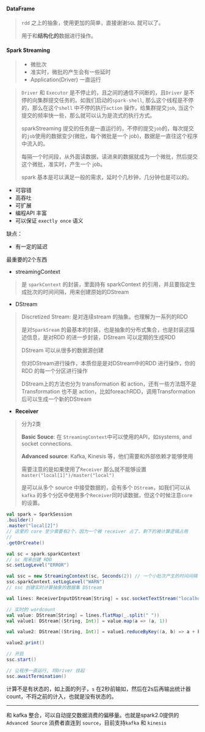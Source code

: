 #### DataFrame

> `rdd` 之上的抽象，使用更加的简单，直接谢谢`SQL` 就可以了。
>
> 用于和**结构化的**数据进行操作。

#### Spark Streaming

> * 微批次
> * 准实时，微批的产生会有一些延时
> * Application(Driver) 一直运行

> `Driver` 和 `Executor` 是不停止的，且之间的通信不间断的，且`Driver` 是不停的向集群提交任务的。如我们启动的`spark-shell`, 那么这个线程是不停的，那么在这个`shell` 中不停的执行`action` 操作，给集群提交`job`, 当这个提交的频率快一些，那么就可以认为是流式的执行方式。
>
> sparkStreaming 提交的任务是一直运行的，不停的提交`job`的，每次提交的`job`使用的数据变少(微批，每个微批是一个 job)，数据是一直往这个程序中流入的。
>
> 每隔一个时间段，从外面读数据，读进来的数据就成为一个微批，然后提交这个微批，准实时，产生一个 job。
>
> spark 基本是可以满足一般的需求，延时个几秒钟，几分钟也是可以的。

* 可容错
* 高吞吐
* 可扩展
* 编程API 丰富
* 可以保证 `exectly once` 语义

缺点：

* 有一定的延迟

最重要的2个东西

* streamingContext

> 是 `sparkContext` 的封装，里面持有 sparkContext 的引用，并且要指定生成批次的时间间隔，用来创建原始的DStream

* DStream

> Discretized Stream: 是对连续stream 的抽象。也理解为一系列的RDD
>
> 是对`SparkSream` 的最基本的封装，也是抽象的分布式集合，也是封装这描述信息，是对RDD 的进一步封装，DStream 可以定期的生成RDD
>
> DStream 可以从很多的数据源创建
>
> 你对DStream进行操作，本质但是是对DStream中的RDD 进行操作，你的RDD 的每一个分区进行操作
>
> DStream上的方法也分为 transformation 和 action，还有一些方法既不是Transformation 也不是 action，比如foreachRDD，调用Transformation 后可以生成一个新的DStream

* **Receiver**

> 分为2类
>
> **Basic Souce**:  在 `StreamingContext`中可以使用的API，如systems, and socket connections.
>
> **Advanced source**: Kafka, Kinesis 等，他们需要和外部依赖才能够使用
>
> 需要注意的是如果使用了`Receiver` 那么就不能够设置 `master("local[1]")/master("local")`
>
> 是可以从多个 source 中接受数据的，会有多个 `DStream`，如我们可以从`kafka` 的多个分区中使用多个`Receiver`同时读数据，但这个时候注意`core` 的设置。

```scala
val spark = SparkSession
.builder()
.master("local[2]")
// 这里的 core 至少需要有2个，因为一个被 receiver 占了，剩下的被计算逻辑占用
//
.getOrCreate()

val sc = spark.sparkContext
// sc 用来创建 RDD
sc.setLogLevel("ERROR")

val ssc = new StreamingContext(sc, Seconds(2)) // 一个小批次产生的时间间隔
ssc.sparkContext.setLogLevel("WARN")
// ssc 创建实时计算抽象的数据集 DStream

val lines: ReceiverInputDStream[String] = ssc.socketTextStream("localhost", 9999)

// 实时的 wordcount
val value: DStream[String] = lines.flatMap(_.split(" "))
val value1: DStream[(String, Int)] = value.map(a => (a, 1))

val value2: DStream[(String, Int)] = value1.reduceByKey((a, b) => a + b)

value2.print()

// 开启
ssc.start()

// 让程序一直运行, 将Driver 挂起
ssc.awaitTermination()
```

计算不是有状态的，如上面的列子，`s` 在2秒前输如，然后在2s后再输出统计器count，不将之前的计入，也就是没有状态的。

---

和 kafka 整合，可以自动提交数据消费的偏移量。也就是spark2.0提供的`Advanced Source` 消费者直连到 `source`，目前支持`kafka` 和 `kinesis`




